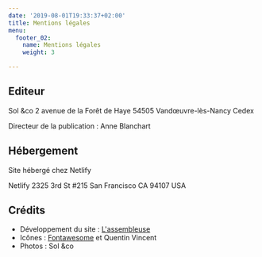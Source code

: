 ```yaml
---
date: '2019-08-01T19:33:37+02:00'
title: Mentions légales
menu:
  footer_02:
    name: Mentions légales
    weight: 3

---
```

## Editeur

Sol &co
2 avenue de la Forêt de Haye
54505 Vandœuvre-lès-Nancy Cedex

Directeur de la publication : Anne Blanchart

## Hébergement

Site hébergé chez Netlify

Netlify
2325 3rd St #215
San Francisco
CA 94107
USA

## Crédits

* Développement du site : [L'assembleuse](https://www.lassembleuse.fr/)
* Icônes : [Fontawesome](https://fontawesome.com/) et Quentin Vincent
* Photos : Sol &co